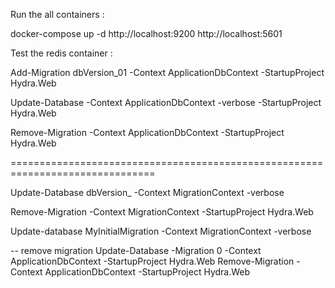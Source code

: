 ﻿
Run the all containers :

docker-compose up -d
http://localhost:9200
http://localhost:5601

Test the redis container :


Add-Migration dbVersion_01 -Context ApplicationDbContext -StartupProject Hydra.Web

Update-Database -Context ApplicationDbContext -verbose -StartupProject Hydra.Web


Remove-Migration -Context ApplicationDbContext -StartupProject Hydra.Web




===============================================================================

Update-Database dbVersion_ -Context MigrationContext -verbose

Remove-Migration -Context MigrationContext -StartupProject Hydra.Web


Update-database MyInitialMigration -Context MigrationContext -verbose


-- remove migration
Update-Database -Migration 0 -Context ApplicationDbContext  -StartupProject Hydra.Web
Remove-Migration -Context ApplicationDbContext -StartupProject Hydra.Web